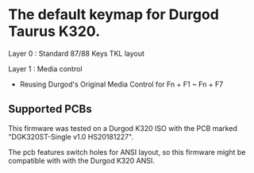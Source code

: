 # The default keymap for Durgod Taurus K320.

Layer 0 : Standard 87/88 Keys TKL layout

Layer 1 : Media control
- Reusing Durgod's Original Media Control for Fn + F1 ~ Fn + F7

## Supported PCBs

This firmware was tested on a Durgod K320 ISO with the PCB marked "DGK320ST-Single v1.0 HS20181227".

The pcb features switch holes for ANSI layout, so this firmware might be compatible with with the Durgod K320 ANSI.
